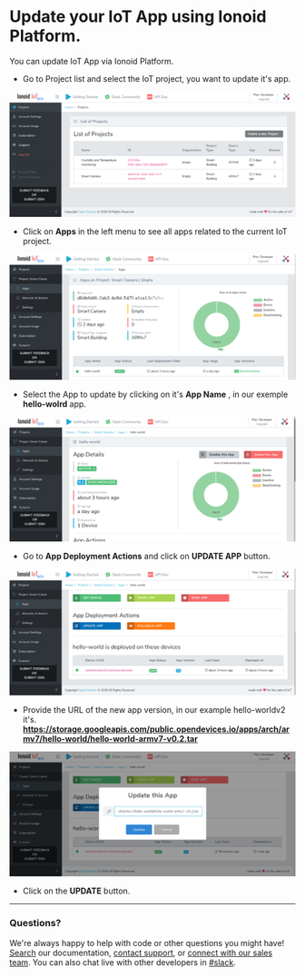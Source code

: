 # Update your IoT App using Ionoid Platform.

You can update IoT App  via Ionoid Platform.

- Go to Project list and select the IoT project,  you want to update it's app.
 
 ![Project List](ProjectsList.png)
 
- Click on **Apps** in the left menu to see all apps related to the current IoT project.

 ![Apps List](AppsList.png)

- Select the App to update by clicking on it's **App Name** , in our exemple **hello-wolrd** app.

 ![App Details](AppDetails.png)

- Go to **App Deployment Actions** and click on **UPDATE APP** button.

 ![App Actions](AppActions.png)

- Provide the URL of the new app version,  in our example hello-worldv2 it's.
**https://storage.googleapis.com/public.opendevices.io/apps/arch/armv7/hello-world/hello-world-armv7-v0.2.tar**

 ![App Update](AppUpdate.png)

- Click on the **UPDATE** button.



---


### Questions?
We're always happy to help with code or other questions you might have! [Search](https://docs.ionoid.io/#/) our documentation, [contact support](support@ionoid.io), or [connect with our sales team](support@opendevices.io). You can also chat live with other developers in  [#slack](https://ionoidcommunity.slack.com/messages).
